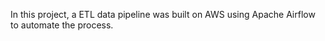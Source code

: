 In this project, a ETL data pipeline was built on AWS using Apache Airflow to automate the process.

